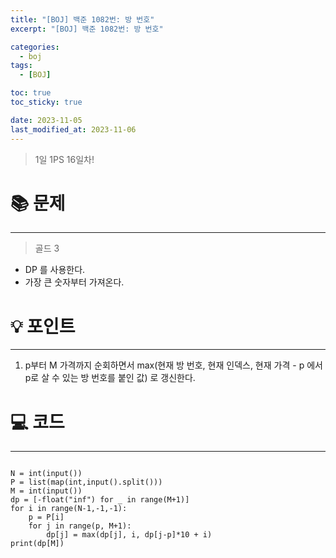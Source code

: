 ```yaml
---
title: "[BOJ] 백준 1082번: 방 번호"
excerpt: "[BOJ] 백준 1082번: 방 번호"

categories:
  - boj
tags:
  - [BOJ]

toc: true
toc_sticky: true

date: 2023-11-05
last_modified_at: 2023-11-06
---
```


> 1일 1PS 16일차!

# 📚 문제

---

> 골드 3


- DP 를 사용한다. 
- 가장 큰 숫자부터 가져온다.

# 💡 포인트

---

1.  p부터 M 가격까지 순회하면서 max(현재 방 번호, 현재 인덱스,  현재 가격 - p 에서 p로 살 수 있는 방 번호를 붙인 값) 로 갱신한다. 

# 💻 코드

---

```

N = int(input())
P = list(map(int,input().split()))
M = int(input())
dp = [-float("inf") for _ in range(M+1)]
for i in range(N-1,-1,-1):
    p = P[i]
    for j in range(p, M+1):
        dp[j] = max(dp[j], i, dp[j-p]*10 + i)
print(dp[M])

```
